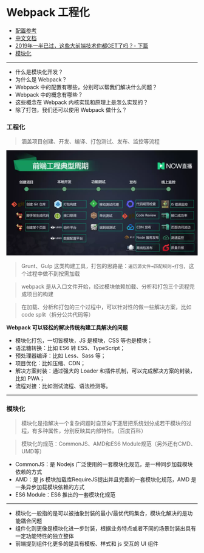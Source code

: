 #  Webpack 工程化

- [配置参考](https://www.webpackjs.com/configuration/)
- [中文文档](https://www.webpackjs.com/concepts/)
- [2019年一半已过，这些大前端技术你都GET了吗？- 下篇](https://juejin.im/post/5d47cbb06fb9a06af6299430)
- [模块化](https://baike.baidu.com/item/模块化/3295536)

---

- 什么是模块化开发？
- 为什么是 Webpack？
- Webpack 中的配置有哪些，分别可以帮我们解决什么问题？
- Webpack 中的概念有哪些？
- 这些概念在 Webpack 内核实现和原理上是怎么实现的？
- 除了打包，我们还可以使用 Webpack 做什么？

### 工程化

> 涵盖项目创建、开发、编译、打包测试、发布、监控等流程

![前端工程化](16c6074145702bf8)

> Grunt、Gulp 这类构建工具，打包的思路是：`遍历源文件→匹配规则→打包`，这个过程中做不到按需加载

> webpack 是从入口文件开始，经过模块依赖加载、分析和打包三个流程完成项目的构建

> 在加载、分析和打包的三个过程中，可以针对性的做一些解决方案，比如code split（拆分公共代码等）

**Webpack 可以轻松的解决传统构建工具解决的问题**

- 模块化打包，一切皆模块，JS 是模块，CSS 等也是模块；
- 语法糖转换：比如 ES6 转 ES5、TypeScript；
- 预处理器编译：比如 Less、Sass 等；
- 项目优化：比如压缩、CDN；
- 解决方案封装：通过强大的 Loader 和插件机制，可以完成解决方案的封装，比如 PWA；
- 流程对接：比如测试流程、语法检测等。

---

### 模块化

> 模块化是指解决一个复杂问题时自顶向下逐层把系统划分成若干模块的过程，有多种属性，分别反映其内部特性。（百度百科）

> 模块化的规范：CommonJS、AMD和ES6 Module规范（另外还有CMD、UMD等）

- CommonJS：是 Nodejs 广泛使用的一套模块化规范，是一种同步加载模块依赖的方式
- AMD：是 js 模块加载库RequireJS提出并且完善的一套模块化规范，AMD 是一条异步加载模块依赖的方式
- ES6 Module：ES6 推出的一套模块化规范

---

- 模块化一般指的是可以被抽象封装的最小/最优代码集合，模块化解决的是功能耦合问题
- 组件化则更像是模块化进一步封装，根据业务特点或者不同的场景封装出具有一定功能特性的独立整体
- 前端提到组件化更多的是具有模板、样式和 js 交互的 UI 组件


